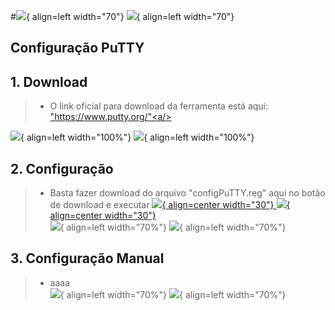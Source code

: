 #![](imgs/profarma_distribuicao.png#only-light){ align=left width="70"} ![](imgs/profarma_distribuicao-w.png#only-dark){ align=left width="70"}
## Configuração PuTTY
## 1. Download
>* O link oficial para download da ferramenta está aqui: <a href="https://www.putty.org/" target="_blank"> "https://www.putty.org/"<a/>  

![](imgs/putty.png#only-light){ align=left width="100%"} ![](imgs/putty.png#only-dark){ align=left width="100%"}

## 2. Configuração
   >* Basta fazer download do arquivo "configPuTTY.reg" aqui no botão de download e executar [![](imgs/download.png#only-light){ align=center width="30"} ![](imgs/download.png#only-dark){ align=center width="30"}](downloads/configPuTTY.reg "download")  
   >![](imgs/puttyConf.png#only-light){ align=left width="70%"} ![](imgs/puttyConf.png#only-dark){ align=left width="70%"}  
## 3. Configuração Manual
   >*  aaaa   
   ![](imgs/configPutty1.png#only-light){ align=left width="70%"} ![](imgs/configPutty1.png#only-dark){ align=left width="70%"}
